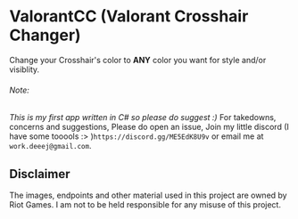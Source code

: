# ValorantCC (Valorant Crosshair Changer)
Change your Crosshair's color to **ANY** color you want for style and/or visiblity.

###### Note:
*This is my first app written in C# so please do suggest :)*
For takedowns, concerns and suggestions, Please do open an issue, Join my little discord (I have some tooools :> )`https://discord.gg/ME5EdK8U9v` or email me at `work.deeej@gmail.com`.

## Disclaimer
The images, endpoints and other material used in this project are owned by Riot Games.
I am not to be held responsible for any misuse of this project.